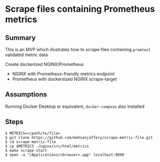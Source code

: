 # Scrape files containing Prometheus metrics

## Summary
This is an MVP which illustrates how to scrape files containing `promtool` validated metric data

Create dockerized NGINX/Prometheus
- NGINX with Prometheus-friendly metrics endpoint
- Prometheus with dockersized NGINX scrape-target

## Assumptions
Running Docker Desktop or equivalent, `docker-compose` also installed 

## Steps
```
$ METRICS=</path/to/file>
$ git clone https://github.com/mohsanjaffery/scrape-metric-file.git
$ cd scrape-metric-file
$ cp $METRICS ./nginx/src/html/metrics
$ make scrape-start
$ open -a "/Applications/<browser>.app" localhost:9090
```
